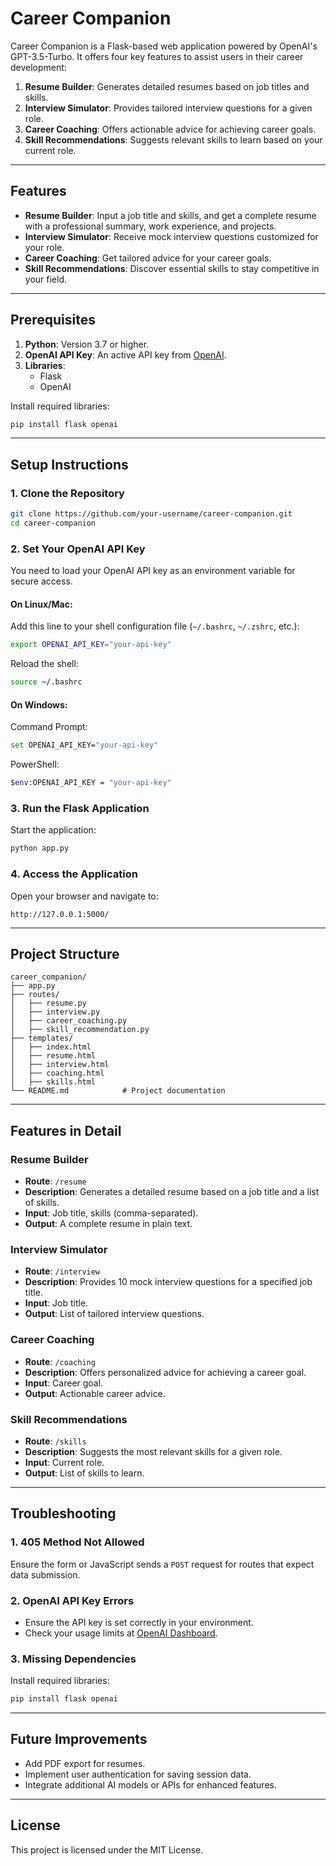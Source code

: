 
# **Career Companion**

Career Companion is a Flask-based web application powered by OpenAI's GPT-3.5-Turbo. It offers four key features to assist users in their career development:

1. **Resume Builder**: Generates detailed resumes based on job titles and skills.
2. **Interview Simulator**: Provides tailored interview questions for a given role.
3. **Career Coaching**: Offers actionable advice for achieving career goals.
4. **Skill Recommendations**: Suggests relevant skills to learn based on your current role.

---

## **Features**
- **Resume Builder**: Input a job title and skills, and get a complete resume with a professional summary, work experience, and projects.
- **Interview Simulator**: Receive mock interview questions customized for your role.
- **Career Coaching**: Get tailored advice for your career goals.
- **Skill Recommendations**: Discover essential skills to stay competitive in your field.

---

## **Prerequisites**
1. **Python**: Version 3.7 or higher.
2. **OpenAI API Key**: An active API key from [OpenAI](https://platform.openai.com/).
3. **Libraries**:
   - Flask
   - OpenAI

Install required libraries:
```bash
pip install flask openai
```

---

## **Setup Instructions**

### **1. Clone the Repository**
```bash
git clone https://github.com/your-username/career-companion.git
cd career-companion
```

### **2. Set Your OpenAI API Key**
You need to load your OpenAI API key as an environment variable for secure access.

#### On Linux/Mac:
Add this line to your shell configuration file (`~/.bashrc`, `~/.zshrc`, etc.):
```bash
export OPENAI_API_KEY="your-api-key"
```
Reload the shell:
```bash
source ~/.bashrc
```

#### On Windows:
Command Prompt:
```bash
set OPENAI_API_KEY="your-api-key"
```

PowerShell:
```bash
$env:OPENAI_API_KEY = "your-api-key"
```

### **3. Run the Flask Application**
Start the application:
```bash
python app.py
```

### **4. Access the Application**
Open your browser and navigate to:
```
http://127.0.0.1:5000/
```

---

## **Project Structure**
```
career_companion/
├── app.py
├── routes/
│   ├── resume.py
│   ├── interview.py
│   ├── career_coaching.py
│   ├── skill_recommendation.py
├── templates/
│   ├── index.html
│   ├── resume.html
│   ├── interview.html
│   ├── coaching.html
│   ├── skills.html
└── README.md            # Project documentation
```

---

## **Features in Detail**

### **Resume Builder**
- **Route**: `/resume`
- **Description**: Generates a detailed resume based on a job title and a list of skills.
- **Input**: Job title, skills (comma-separated).
- **Output**: A complete resume in plain text.

### **Interview Simulator**
- **Route**: `/interview`
- **Description**: Provides 10 mock interview questions for a specified job title.
- **Input**: Job title.
- **Output**: List of tailored interview questions.

### **Career Coaching**
- **Route**: `/coaching`
- **Description**: Offers personalized advice for achieving a career goal.
- **Input**: Career goal.
- **Output**: Actionable career advice.

### **Skill Recommendations**
- **Route**: `/skills`
- **Description**: Suggests the most relevant skills for a given role.
- **Input**: Current role.
- **Output**: List of skills to learn.

---

## **Troubleshooting**

### **1. 405 Method Not Allowed**
Ensure the form or JavaScript sends a `POST` request for routes that expect data submission.

### **2. OpenAI API Key Errors**
- Ensure the API key is set correctly in your environment.
- Check your usage limits at [OpenAI Dashboard](https://platform.openai.com/account/usage).

### **3. Missing Dependencies**
Install required libraries:
```bash
pip install flask openai
```

---

## **Future Improvements**
- Add PDF export for resumes.
- Implement user authentication for saving session data.
- Integrate additional AI models or APIs for enhanced features.

---

## **License**
This project is licensed under the MIT License.
